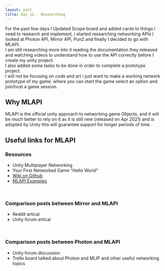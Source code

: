 ```yaml
---
layout: post
title: Day 12 - Researching
---
```


For the past few days I Updated <a herf="https://trello.com/b/LmBfcXYU/project-scope">Scope board</a> and added cards to things i need to research and implement, i started researching networking APIs I looked at Photon API, Mirror API, Pun2 and finally 
I decided to go with MLAPI.
<br>
I am still researching more into it reading the documentation they released and watching videos to 
understand how to use the API correctly before I create my unity project.
<br>
I also added some tasks to be done in order to complete a prototype project.
<br>
I will not be focusing on code and art i just want to make a working network prototype of my game.
where you can start the game select an option and join/host a game session.
<br>
## Why MLAPI
MLAPI is the official unity approach to networking game Objects, and it will be much better to rely on it as it is still new (released on Apr 2021) and is adopted by Unity this will guarantee support for longer periods of time.
<br>
## Useful links for MLAPI

### Resources
<ul>
<li><a herf="https://docs-multiplayer.unity3d.com/" target="_blank" >Unity Multiplayer Networking</a></li>
<li><a herf="https://docs-multiplayer.unity3d.com/docs/tutorials/helloworldintro/index.html" target="_blank" >Your First Networked Game "Hello World"</a></li>
<li><a href="https://github.com/TwoTenPvP/MLAPI/wiki" target="_blank">Wiki on Github</a></li>
<li><a href="https://github.com/TwoTenPvP/MLAPI-Examples" target="_blank">MLAPI Examples</a></li>
</ul>
<br>

### Comparison posts between Mirror and MLAPI
<ul>
<li><a herf="https://www.reddit.com/r/Unity3D/comments/llvh42/mirror_vs_mlapi_experienceperformance/" target="_blank" >Reddit artical</a></li>
<li><a herf="https://forum.unity.com/threads/mirror-or-mlapi.1082363/" target="_blank" >Unity forum artical</a></li>
</ul>
<br>

### Comparison posts between Photon and MLAPI
<ul>
<li><a herf="https://forum.unity.com/threads/is-mlapi-the-best-choice.979521/" target="_blank" >Unity forum discussion</a></li>
<li><a herf="https://trello.com/b/Z6cDRyis/good-coding-practices-in-unity-unofficial" target="_blank" >Trello board talked about Photon and MLIP and other useful networking topics</a></li>
</ul>
<br>